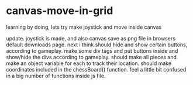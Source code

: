 # canvas-move-in-grid
learning by doing, lets try make joystick and move inside canvas

update.
joystick is made, and also canvas save as png file in browsers default downloads page.
next i think should hide and show certain buttons, according to gameplay.
make some div tags and put buttons inside and show/hide the divs according to gameplay.
should make all pieces and make an object variable for each to track their location.
should make coordinates included in the chessBoard() function.
feel a little bit confused in a big number of functions inside js file.